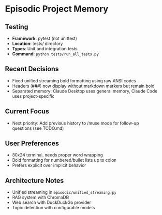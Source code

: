 # Episodic Project Memory

## Testing
- **Framework**: pytest (not unittest)
- **Location**: tests/ directory  
- **Types**: Unit and integration tests
- **Command**: `python tests/run_all_tests.py`

## Recent Decisions
- Fixed unified streaming bold formatting using raw ANSI codes
- Headers (###) now display without markdown markers but remain bold
- Separated memory: Claude Desktop uses general memory, Claude Code uses project-specific

## Current Focus
- Next priority: Add previous history to /muse mode for follow-up questions (see TODO.md)

## User Preferences
- 80x24 terminal, needs proper word wrapping
- Bold formatting for numbered/bullet lists up to colon
- Prefers explicit over implicit behavior

## Architecture Notes
- Unified streaming in `episodic/unified_streaming.py`
- RAG system with ChromaDB
- Web search with DuckDuckGo provider
- Topic detection with configurable models
